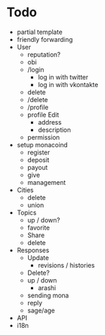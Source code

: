# Todo

- partial template
- friendly forwarding
- User
  - reputation?
  - obi
  - /login
    - log in with twitter
    - log in with vkontakte
  - delete
  - /delete
  - /profile
  - profile Edit
    - address
    - description
  - permission
- setup monacoind
  - register
  - deposit
  - payout
  - give
  - management
- Cities
  - delete
  - union
- Topics
  - up / down?
  - favorite
  - Share
  - delete
- Responses
  - Update
    - revisions / histories
  - Delete?
  - up / down
    - arashi
  - sending mona
  - reply
  - sage/age
- API
- i18n
